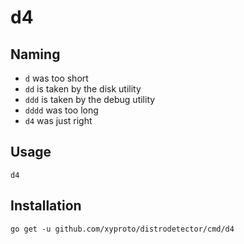 # d4

## Naming

* `d` was too short
* `dd` is taken by the disk utility
* `ddd` is taken by the debug utility
* `dddd` was too long
* `d4` was just right

## Usage

    d4

## Installation

    go get -u github.com/xyproto/distrodetector/cmd/d4
